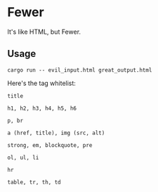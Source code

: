 # Fewer

It's like HTML, but Fewer.

## Usage

`cargo run -- evil_input.html great_output.html`

Here's the tag whitelist:

```
title

h1, h2, h3, h4, h5, h6

p, br

a (href, title), img (src, alt)

strong, em, blockquote, pre

ol, ul, li

hr

table, tr, th, td
```